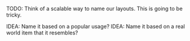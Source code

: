 TODO: Think of a scalable way to name our layouts. This is going to be tricky.

IDEA: Name it based on a popular usage?
IDEA: Name it based on a real world item that it resembles?
